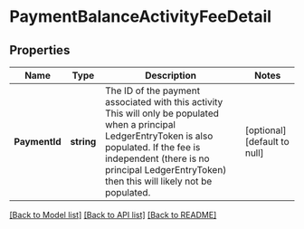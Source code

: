 # PaymentBalanceActivityFeeDetail

## Properties
Name | Type | Description | Notes
------------ | ------------- | ------------- | -------------
**PaymentId** | **string** | The ID of the payment associated with this activity This will only be populated when a principal LedgerEntryToken is also populated. If the fee is independent (there is no principal LedgerEntryToken) then this will likely not be populated. | [optional] [default to null]

[[Back to Model list]](../README.md#documentation-for-models) [[Back to API list]](../README.md#documentation-for-api-endpoints) [[Back to README]](../README.md)

